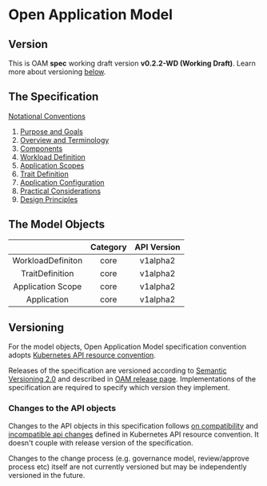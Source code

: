 
# Open Application Model

## Version

This is OAM **spec** working draft version **v0.2.2-WD (Working Draft)**.
Learn more about versioning [below](#versioning).

## The Specification

[Notational Conventions](notational_convention.md)

  1. [Purpose and Goals](1.purpose_and_goals.md)
  1. [Overview and Terminology](2.overview_and_terminology.md)
  1. [Components](3.component.md)
  1. [Workload Definition](4.workload_types.md)
  1. [Application Scopes](5.application_scopes.md)
  1. [Trait Definition](6.traits.md)
  1. [Application Configuration](7.application_configuration.md)
  1. [Practical Considerations](8.practical_considerations.md)
  1. [Design Principles](9.design_principles.md)

## The Model Objects

|                                | Category      |         API Version            |
| :----------------------------: | :-----------: | :----------------------------: |
| WorkloadDefiniton | core | v1alpha2 |
| TraitDefinition | core | v1alpha2 |
| Application Scope | core | v1alpha2 |
| Application  | core | v1alpha2   |

## Versioning

For the model objects, Open Application Model specification convention adopts [Kubernetes API resource convention](https://github.com/kubernetes/community/blob/master/contributors/design-proposals/architecture/resource-management.md).

Releases of the specification are versioned according to [Semantic Versioning 2.0](https://semver.org/spec/v2.0.0.html) and described in [OAM release page](https://github.com/oam-dev/spec/releases). Implementations of the specification are required to specify which version they implement.

### Changes to the API objects

Changes to the API objects in this specification follows [on compatibility](https://github.com/kubernetes/community/blob/master/contributors/devel/sig-architecture/api_changes.md#on-compatibility) and [incompatible api changes](https://github.com/kubernetes/community/blob/master/contributors/devel/sig-architecture/api_changes.md#incompatible-api-changes) defined in Kubernetes API resource convention. It doesn't couple with release version of the specification.

Changes to the change process (e.g. governance model, review/approve process etc) itself are not currently versioned but may be independently versioned in the future.
